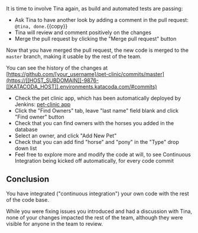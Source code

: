 It is time to involve Tina again, as build and automated tests are passing:
* Ask Tina to have another look by adding a comment in the pull request: `@tina, done.`{{copy}}
* Tina will review and comment positively on the changes
* Merge the pull request by clicking the "Merge pull request" button

Now that you have merged the pull request, the new code is merged to the `master` branch, 
making it usable by the rest of the team. 

You can see the history of the changes at [https://github.com/[your_username]/pet-clinic/commits/master](https://[[HOST_SUBDOMAIN]]-9876-[[KATACODA_HOST]].environments.katacoda.com/#commits)

* Check the pet clinic app, which has been automatically deployed by Jenkins: [pet-clinic app](https://[[HOST_SUBDOMAIN]]-9966-[[KATACODA_HOST]].environments.katacoda.com/)
* Click the "Find Owners" tab, leave "last name" field blank and click "Find owner" button
* Check that you can find owners with the horses you added in the database
* Select an owner, and click "Add New Pet"
* Check that you can add find "horse" and "pony" in the "Type" drop down list
* Feel free to explore more and modify the code at will, to see Continuous Integration being kicked off automatically, for every code commit

## Conclusion

You have integrated ("continuous integration") your own code with the rest of the code base.

While you were fixing issues you introduced and had a discussion with Tina, none of your changes 
impacted the rest of the team, although they were visible for anyone in the team to review. 

